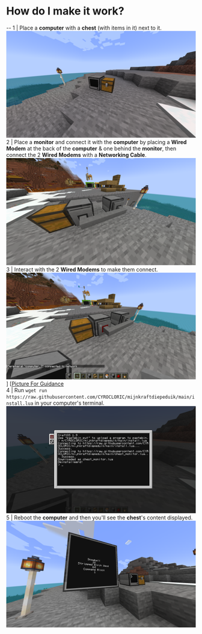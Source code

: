 # How do I make it work?  
--
1 | Place a **computer** with a **chest** (with items in it) next to it. ![Picture For Guidance](https://github.com/CYROCLORIC/mijnkraftdiepeduik/blob/main/Ignore%20This%20Folder/2024-05-28_10.41.05.png)  
2 | Place a **monitor** and connect it with the **computer** by placing a **Wired Modem** at the back of the **computer** & one behind the **monitor**, then connect the 2 **Wired Modems** with a **Networking Cable**. ![Picture For Guidance](https://github.com/CYROCLORIC/mijnkraftdiepeduik/blob/main/Ignore%20This%20Folder/2024-05-28_10.43.52.png)  
3 | Interact with the 2 **Wired Modems** to make them connect. ![Picture For Guidance](https://github.com/CYROCLORIC/mijnkraftdiepeduik/blob/main/Ignore%20This%20Folder/2024-05-28_10.44.35.png)] [[Picture For Guidance](https://github.com/CYROCLORIC/mijnkraftdiepeduik/blob/main/Ignore%20This%20Folder/2024-05-28_10.44.50.png)  
4 | Run `wget run https://raw.githubusercontent.com/CYROCLORIC/mijnkraftdiepeduik/main/install.lua` in your computer's terminal. ![Picture For Guidance](https://github.com/CYROCLORIC/mijnkraftdiepeduik/blob/main/Ignore%20This%20Folder/2024-05-28_10.45.55.png)  
5 | Reboot the **computer** and then you'll see the **chest**'s content displayed. ![Picture](https://github.com/CYROCLORIC/mijnkraftdiepeduik/blob/main/Ignore%20This%20Folder/2024-05-28_10.47.59.png)  
